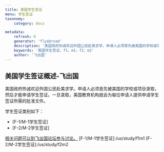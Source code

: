 ```yaml
---
title: 美国学生签证
menu: 学生签证
taxonomy:
    category: docs

metadata:
    refresh: 0
    generator: 'flyabroad'
    description: '美国政府热诚欢迎外国公民赴美求学。申请人必须首先被美国的学校或项目录取，然后才能申请学生签证。一旦录取，美国教育机构就会为每位申请人提供申请学生签证所需的批准文件。'
    keywords: '美国学生签证，f1，m1，f2，m2'
    author: '飞出国'
---
```

## 美国学生签证概述-飞出国

美国政府热诚欢迎外国公民赴美求学。申请人必须首先被美国的学校或项目录取，然后才能申请学生签证。一旦录取，美国教育机构就会为每位申请人提供申请学生签证所需的批准文件。

学生签证类别如下：

* [F-1/M-1学生签证]
* [F-2/M-2学生签证]

[相关问题可以到飞出国论坛参与讨论。](http://bbs.fcgvisa.com/t/?target=_blank)
[F-1/M-1学生签证]:/us/study/f1m1
[F-2/M-2学生签证]:/us/study/f2m2